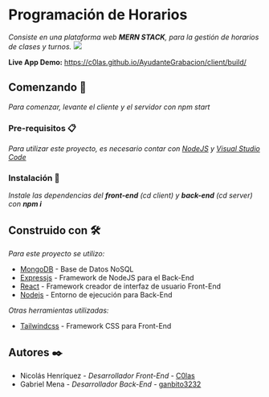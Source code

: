 # Programación de Horarios
_Consiste en una plataforma web **MERN STACK**, para la gestión de horarios de clases y turnos._
![](https://i.ibb.co/f14KPCP/Scheduler.png)

**Live App Demo:** https://c0las.github.io/AyudanteGrabacion/client/build/
## Comenzando 🚀
_Para comenzar, levante el cliente y el servidor con npm start_
### Pre-requisitos 📋
_Para utilizar este proyecto, es necesario contar con [NodeJS](https://nodejs.org/es/) y [Visual Studio Code](https://code.visualstudio.com/)_
### Instalación 🔧
_Instale las dependencias del **front-end** (cd client) y **back-end** (cd server) con **npm i**_
## Construido con 🛠️
_Para este proyecto se utilizo:_
* [MongoDB](https://www.mongodb.com/es) - Base de Datos NoSQL
* [Expressjs](https://expressjs.com/es/) - Framework de NodeJS para el Back-End
* [React](https://es.reactjs.org/) - Framework creador de interfaz de usuario Front-End
* [Nodejs](https://nodejs.org/es/) - Entorno de ejecución para Back-End

_Otras herramientas utilizadas:_
* [Tailwindcss](https://tailwindcss.com/) - Framework CSS para Front-End


## Autores ✒️
* Nicolás Henríquez - *Desarrollador Front-End* - [C0las](https://github.com/C0las/)
* Gabriel Mena - *Desarrollador Back-End* - [ganbito3232](https://github.com/ganbito3232)
